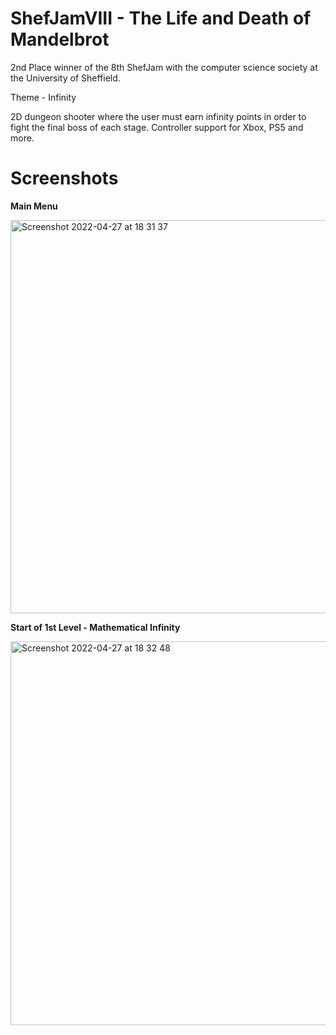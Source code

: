 # ShefJamVIII - The Life and Death of Mandelbrot

2nd Place winner of the 8th ShefJam with the computer science society at the University of Sheffield.

Theme - Infinity

2D dungeon shooter where the user must earn infinity points in order to fight the final boss of each stage.
Controller support for Xbox, PS5 and more.

# Screenshots

**Main Menu**

<img width="629" alt="Screenshot 2022-04-27 at 18 31 37" src="https://user-images.githubusercontent.com/36413427/165585678-85ce8ea9-c4bd-4701-b2f0-05d56f5ddbf1.png">

**Start of 1st Level - Mathematical Infinity**

<img width="614" alt="Screenshot 2022-04-27 at 18 32 48" src="https://user-images.githubusercontent.com/36413427/165585685-47bd43cc-a0e2-4ce6-b3b5-aa3e5c042c7e.png">
